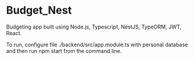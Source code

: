 # Budget_Nest
Budgeting app built using Node.js, Typescript, NestJS, TypeORM, JWT, React.

To run, configure file ./backend/src/app.module.ts with personal database and then run npm start from the command line.
